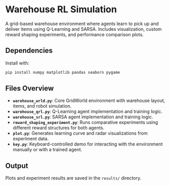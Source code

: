 # Warehouse RL Simulation

A grid-based warehouse environment where agents learn to pick up and deliver items using Q-Learning and SARSA. Includes visualization, custom reward shaping experiments, and performance comparison plots.

## Dependencies

Install with:

```bash
pip install numpy matplotlib pandas seaborn pygame
```

## Files Overview

* **`warehouse_wrld.py`**: Core GridWorld environment with warehouse layout, items, and robot simulation.
* **`warehouse_qrl.py`**: Q-Learning agent implementation and training logic.
* **`warehouse_srl.py`**: SARSA agent implementation and training logic.
* **`reward_shaping_experiment.py`**: Runs comparative experiments using different reward structures for both agents.
* **`plot.py`**: Generates learning curve and radar visualizations from experiment data.
* **`key.py`**: Keyboard-controlled demo for interacting with the environment manually or with a trained agent.

## Output

Plots and experiment results are saved in the `results/` directory.
